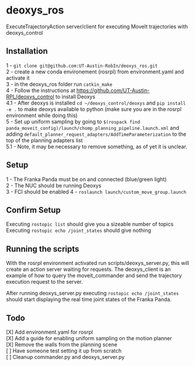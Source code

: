 # deoxys_ros
ExecuteTrajectoryAction server/client for executing MoveIt trajectories with deoxys_control

## Installation
1 - ```git clone git@github.com:UT-Austin-RobIn/deoxys_ros.git```  
2 - create a new conda environement (rosrpl) from environment.yaml and activate it  
3 - in the deoxys_ros folder run ```catkin_make```    
4 - Follow the instructions at https://github.com/UT-Austin-RPL/deoxys_control to install Deoxys  
4.1 - After deoxys is installed ```cd ~/deoxys_control/deoxys``` and ```pip install -e .``` to make deoxys available to python (make sure you are in the rosrpl environment while doing this)  
5 - Set up uniform sampling by going to ```$(rospack find panda_moveit_config)/launch/chomp_planning_pipeline.launch.xml``` and adding ```default_planner_request_adapters/AddTimeParameterization``` to the top of the planning adapters list  
5.1 - Note, it may be necessary to remove something, as of yet it is unclear.

## Setup
1 - The Franka Panda must be on and connected (blue/green light)  
2 - The NUC should be running Deoxys  
3 - FCI should be enabled
4 - ```roslaunch launch/custom_move_group.launch```  

## Confirm Setup
Executing ```rostopic list``` should give you a sizeable number of topics  
Executing ```rostopic echo /joint_states``` should give nothing  

## Running the scripts
With the rosrpl environment activated run scripts/deoxys_server.py, this will create an action server waiting for requests. The deoxys_client is an example of how to query the moveit_commander and send the trajectory execution request to the server.  

After running deoxys_server.py executing ```rostopic echo /joint_states``` should start displaying the real time joint states of the Franka Panda.  

## Todo
[X] Add environment.yaml for rosrpl  
[X] Add a guide for enabling uniform sampling on the motion planner  
[X] Remove the walls from the planning scene  
[ ] Have someone test setting it up from scratch  
[ ] Cleanup commander.py and deoxys_server.py
